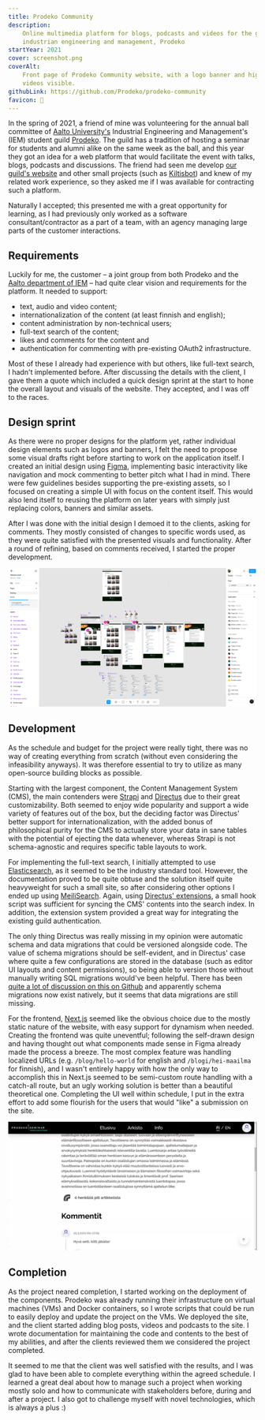 ```yaml
---
title: Prodeko Community
description:
    Online multimedia platform for blogs, podcasts and videos for the guild of
    industrian engineering and management, Prodeko
startYear: 2021
cover: screenshot.png
coverAlt:
    Front page of Prodeko Community website, with a logo banner and highlighted
    videos visible.
githubLink: https://github.com/Prodeko/prodeko-community
favicon: 🌈
---
```


In the spring of 2021, a friend of mine was volunteering for the annual ball
committee of [Aalto University's](https://www.aalto.fi/) Industrial Engineering
and Management's (IEM) student guild [Prodeko](https://prodeko.org/). The guild
has a tradition of hosting a seminar for students and alumni alike on the same
week as the ball, and this year they got an idea for a web platform that would
facilitate the event with talks, blogs, podcasts and discussions. The friend had
seen me develop [our guild's website](/projects/inkubio-fi) and other small projects (such as [Kiltisbot](/projects/kiltisbot))
and knew of my related work experience, so they asked me if I was available for
contracting such a platform.

Naturally I accepted; this presented me with a great opportunity for learning,
as I had previously only worked as a software consultant/contractor as a part of
a team, with an agency managing large parts of the customer interactions.

## Requirements

Luckily for me, the customer – a joint group from both Prodeko and the
[Aalto department of IEM](https://www.aalto.fi/en/department-of-industrial-engineering-and-management)
– had quite clear vision and requirements for the platform. It needed to
support:

- text, audio and video content;
- internationalization of the content (at least finnish and english);
- content administration by non-technical users;
- full-text search of the content;
- likes and comments for the content and
- authentication for commenting with pre-existing OAuth2 infrastructure.

Most of these I already had experience with but others, like full-text search, I
hadn't implemented before. After discussing the details with the client, I gave
them a quote which included a quick design sprint at the start to hone the
overall layout and visuals of the website. They accepted, and I was off to the
races.

## Design sprint

As there were no proper designs for the platform yet, rather individual design
elements such as logos and banners, I felt the need to propose some visual
drafts right before starting to work on the application itself. I created an
initial design using [Figma](https://www.figma.com/), implementing basic
interactivity like navigation and mock commenting to better pitch what I had in
mind. There were few guidelines besides supporting the pre-existing assets, so I
focused on creating a simple UI with focus on the content itself. This would
also lend itself to reusing the platform on later years with simply just
replacing colors, banners and similar assets.

After I was done with the initial design I demoed it to the clients, asking for
comments. They mostly consisted of changes to specific words used, as they were
quite satisfied with the presented visuals and functionality. After a round of
refining, based on comments received, I started the proper development.

![Screenshot of the Figma design file for Prodeko Community, showing all of the different screens side by side.](design-sprint.png "I've noticed that properly using Components in Figma really helps in organizing the actual frontend code later on.")

## Development

As the schedule and budget for the project were really tight, there was no way
of creating everything from scratch (without even considering the infeasibility
anyways). It was therefore essential to try to utilize as many open-source
building blocks as possible.

Starting with the largest component, the Content Management System (CMS), the
main contenders were [Strapi](https://strapi.io/) and
[Directus](https://directus.io/) due to their great customizability. Both seemed
to enjoy wide popularity and support a wide variety of features out of the box,
but the deciding factor was Directus' better support for internationalization,
with the added bonus of philosophical purity for the CMS to actually store your
data in sane tables with the potential of ejecting the data whenever, whereas
Strapi is not schema-agnostic and requires specific table layouts to work.

For implementing the full-text search, I initially attempted to use
[Elasticsearch](https://www.elastic.co/elasticsearch), as it seemed to be the
industry standard tool. However, the documentation proved to be quite obtuse and
the solution itself quite heavyweight for such a small site, so after
considering other options I ended up using
[MeiliSearch](https://www.meilisearch.com/). Again, using
[Directus' extensions](https://directus.io/docs/guides/extensions/overview), a
small hook script was sufficient for syncing the CMS' contents into the search
index. In addition, the extension system provided a great way for integrating
the existing guild authentication.

The only thing Directus was really missing in my opinion were automatic schema
and data migrations that could be versioned alongside code. The value of schema
migrations should be self-evident, and in Directus' case where quite a few
configurations are stored in the database (such as editor UI layouts and content
permissions), so being able to version those without manually writing SQL
migrations would've been helpful. There has been
[quite a lot of discussion on this on Github](https://github.com/directus/directus/discussions/3891)
and apparently schema migrations now exist natively, but it seems that data
migrations are still missing.

For the frontend, [Next.js](https://nextjs.org/) seemed like the obvious choice
due to the mostly static nature of the website, with easy support for dynamism
when needed. Creating the frontend was quite uneventful; following the
self-drawn design and having thought out what components made sense in Figma
already made the process a breeze. The most complex feature was handling
localized URLs (e.g. `/blog/hello-world` for english and `/blogi/hei-maailma`
for finnish), and I wasn't entirely happy with how the only way to accomplish
this in Next.js seemed to be semi-custom route handling with a catch-all route,
but an ugly working solution is better than a beautiful theoretical one.
Completing the UI well within schedule, I put in the extra effort to add some
flourish for the users that would "like" a submission on the site.

![Animated gif of a user pressing the "rainbow-like" button, after which the initially grayscale rainbow emoji bursts outwards with colorful sparks and the rainbow itself gains its colors.](rainbow-like.webp "The only thing more satisfying than programming these micro-interactions is using them afterwards :)")

## Completion

As the project neared completion, I started working on the deployment of the
components. Prodeko was already running their infrastructure on virtual machines
(VMs) and Docker containers, so I wrote scripts that could be run to easily
deploy and update the project on the VMs. We deployed the site, and the client
started adding blog posts, videos and podcasts to the site. I wrote
documentation for maintaining the code and contents to the best of my abilities,
and after the clients reviewed them we considered the project completed.

It seemed to me that the client was well satisfied with the results, and I was
glad to have been able to complete everything within the agreed schedule. I
learned a great deal about how to manage such a project when working mostly solo
and how to communicate with stakeholders before, during and after a project. I
also got to challenge myself with novel technologies, which is always a plus :)

